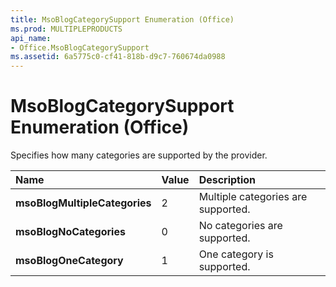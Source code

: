 ```yaml
---
title: MsoBlogCategorySupport Enumeration (Office)
ms.prod: MULTIPLEPRODUCTS
api_name:
- Office.MsoBlogCategorySupport
ms.assetid: 6a5775c0-cf41-818b-d9c7-760674da0988
---
```



# MsoBlogCategorySupport Enumeration (Office)

Specifies how many categories are supported by the provider.



|**Name**|**Value**|**Description**|
|:-----|:-----|:-----|
|**msoBlogMultipleCategories**|2|Multiple categories are supported.|
|**msoBlogNoCategories**|0|No categories are supported.|
|**msoBlogOneCategory**|1|One category is supported.|

